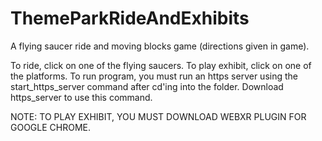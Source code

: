 # ThemeParkRideAndExhibits
A flying saucer ride and moving blocks game (directions given in game).

To ride, click on one of the flying saucers. To play exhibit, click on one of the platforms. To run program, you must run an https server using the start_https_server command after cd'ing into the folder. Download https_server to use this command.

NOTE: TO PLAY EXHIBIT, YOU MUST DOWNLOAD WEBXR PLUGIN FOR GOOGLE CHROME.
